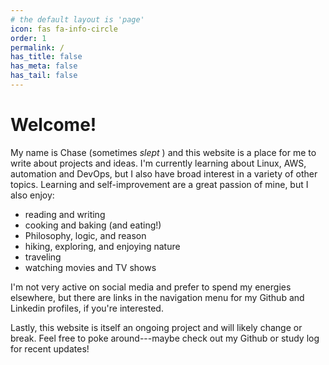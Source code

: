 ```yaml
---
# the default layout is 'page'
icon: fas fa-info-circle
order: 1
permalink: /
has_title: false
has_meta: false
has_tail: false
---
```

# Welcome!

My name is Chase (sometimes *slept* ) and this website is a place for me to write about projects and ideas. I'm currently learning about Linux, AWS, automation and DevOps, but I also have broad interest in a variety of other topics. Learning and self-improvement are a great passion of mine, but I also enjoy:

- reading and writing
- cooking and baking (and eating!)
- Philosophy, logic, and reason
- hiking, exploring, and enjoying nature
- traveling
- watching movies and TV shows

I'm not very active on social media and prefer to spend my energies elsewhere, but there are links in the navigation menu for my Github and Linkedin profiles, if you're interested.

Lastly, this website is itself an ongoing project and will likely change or break. Feel free to poke around---maybe check out my Github or study log for recent updates!

